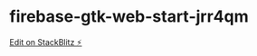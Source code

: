 # firebase-gtk-web-start-jrr4qm

[Edit on StackBlitz ⚡️](https://stackblitz.com/edit/firebase-gtk-web-start-jrr4qm)